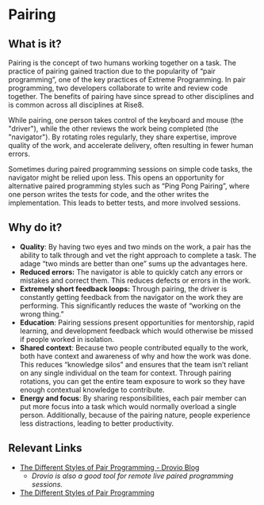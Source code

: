 # Pairing

## What is it?

Pairing is the concept of two humans working together on a task. The practice of pairing gained traction due to the popularity of “pair programming”, one of the key practices of Extreme Programming. In pair programming, two developers collaborate to write and review code together. The benefits of pairing have since spread to other disciplines and is common across all disciplines at Rise8.

While pairing, one person takes control of the keyboard and mouse (the "driver"), while the other reviews the work being completed (the "navigator"). By rotating roles regularly, they share expertise, improve quality of the work, and accelerate delivery, often resulting in fewer human errors.

Sometimes during paired programming sessions on simple code tasks, the navigator might be relied upon less. This opens an opportunity for alternative paired programming styles such as “Ping Pong Pairing”, where one person writes the tests for code, and the other writes the implementation. This leads to better tests, and more involved sessions.

## Why do it?

* **Quality**: By having two eyes and two minds on the work, a pair has the ability to talk through and vet the right approach to complete a task. The adage “two minds are better than one” sums up the advantages here.
* **Reduced errors:** The navigator is able to quickly catch any errors or mistakes and correct them. This reduces defects or errors in the work.
* **Extremely short feedback loops:** Through pairing, the driver is constantly getting feedback from the navigator on the work they are performing. This significantly reduces the waste of “working on the wrong thing.”
* **Education**: Pairing sessions present opportunities for mentorship, rapid learning, and development feedback which would otherwise be missed if people worked in isolation.
* **Shared context**: Because two people contributed equally to the work, both have context and awareness of why and how the work was done. This reduces “knowledge silos” and ensures that the team isn’t reliant on any single individual on the team for context. Through pairing rotations, you can get the entire team exposure to work so they have enough contextual knowledge to contribute.
* **Energy and focus**: By sharing responsibilities, each pair member can put more focus into a task which would normally overload a single person. Additionally, because of the pairing nature, people experience less distractions, leading to better productivity.

## Relevant Links

* [The Different Styles of Pair Programming \- Drovio Blog](https://www.drovio.com/blog/the-different-styles-of-pair-programming/)
    * *Drovio is also a good tool for remote live paired programming sessions.*
* [The Different Styles of Pair Programming](https://dev.to/documatic/pair-programming-best-practices-and-tools-154j#tools-for-pair-programming)